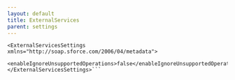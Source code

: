 ```yaml
---
layout: default
title: ExternalServices
parent: settings
---
```


```<?xml version="1.0" encoding="UTF-8"?>
<ExternalServicesSettings xmlns="http://soap.sforce.com/2006/04/metadata">
    <enableIgnoreUnsupportedOperations>false</enableIgnoreUnsupportedOperations>
</ExternalServicesSettings>```
